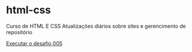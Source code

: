 # html-css
 Curso de HTML E CSS
 Atualizações diários sobre sites e gerencimento de repositório

 <a href="https://github.com/OliveiraVictoria/html-css/exercicios/modulo2/ex023/index.html">Executar o desafio 005</a>